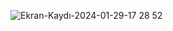 ![Ekran-Kaydı-2024-01-29-17 28 52](https://github.com/SAIDBILALDARIYEMEZ/bootstrap/assets/138494006/f0b894eb-0a7a-4c66-9789-782dd2faa32c)
